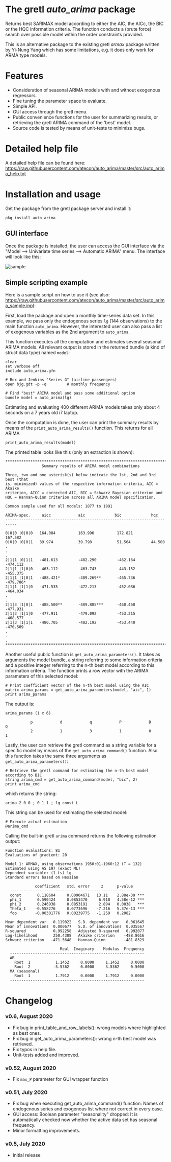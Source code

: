 # The gretl *auto_arima* package

Returns best SARIMAX model according to either the AIC, the AICc, the BIC or the HQC information criteria. The function conducts a (brute force) search over possible model within the order constraints provided.

This is an alternative package to the existing gretl *armax* package written by Yi-Nung Yang which has some limitations, e.g. it does only work for ARMA type models.

# Features
- Consideration of seasonal ARIMA models with and without exogenous regressors.
- Fine tuning the parameter space to evaluate.
- Simple API.
- GUI access through the gretl menu.
- Public convenience functions for the user for summarizing results, or retrieving the gretl ARIMA command of the 'best' model.
- Source code is tested by means of unit-tests to minimize bugs.

# Detailed help file
A detailed help file can be found here: https://raw.githubusercontent.com/atecon/auto_arima/master/src/auto_arima_help.txt

# Installation and usage
Get the package from the gretl package server and install it:
```
pkg install auto_arima
```
## GUI interface
Once the package is installed, the user can access the GUI interface via the "Model --> Univariate time series --> Automatic ARIMA" menu. The interface will look like this:

![sample](https://github.com/atecon/auto_arima/raw/master/gui.png)


## Simple scripting example
Here is a sample script on how to use it (see also: https://raw.githubusercontent.com/atecon/auto_arima/master/src/auto_arima_sample.inp):

First, load the package and open a monthly time-series data set. In this example, we pass only the endogenous series ```lg``` (144 observations) to the main function ```auto_arima```. However, the interested user can also pass a list of exogenous variables as the 2nd argument to ```auto_arima```.

This function executes all the computation and estimates several seasonal ARIMA models. All relevant output is stored in the returned bundle (a kind of struct data type) named ```model```:
```
clear
set verbose off
include auto_arima.gfn

# Box and Jenkins "Series G" (airline passengers)
open bjg.gdt -p -q         # monthly frequency

# Find "best" ARIMA model and pass some additional option
bundle model = auto_arima(lg)
```
Estimating and evaluating 400 different ARIMA models takes only about 4 seconds on a 7 years old i7 laptop.

Once the computation is done, the user can print the summary results by means of the ```print_auto_arima_results()``` function. This returns for all ARIMA
```
print_auto_arima_results(model)
```
The printed table looks like this (only an extraction is shown):
```
***************************************************************************
                Summary results of ARIMA model combinations

Three, two and one asterisk(s) below indicate the 1st, 2nd and 3rd best (that
is, minimized) values of the respective information criteria, AIC = Akaike
criterion, AICC = corrected AIC, BIC = Schwarz Bayesian criterion and
HQC = Hannan-Quinn criterion across all ARIMA model specification.

Common sample used for all models: 1877 to 1991

ARIMA-spec.     aicc            aic             bic             hqc
---------------------------------------------------------------------------

0|0|0 |0|0|0   164.084          163.996          172.821        167.582
0|0|0 |0|0|1   39.974           39.798           51.564         44.580
.
.
.
2|1|1 |0|1|1   -481.613         -482.290         -462.164         -474.112
2|1|1 |1|0|0   -463.112         -463.743         -443.152         -455.375
2|1|1 |1|0|1   -488.421*        -489.269**       -465.736         -479.706*
2|1|1 |1|1|0   -471.535         -472.213         -452.086         -464.034
.
.
2|1|3 |1|0|1   -488.500**       -489.885***      -460.468         -477.931
2|1|3 |1|1|0   -477.911         -479.092         -453.215         -468.577
2|1|3 |1|1|1   -480.705         -482.192         -453.440         -470.509
.
.
.
***************************************************************************
```

Another useful public function is ```get_auto_arima_parameters()```. It takes as arguments the model bundle, a string referring to some information criteria and a positive integer referring to the n-th best model according to this information criteria. The function prints a row vector with the ARIMA parameters of this selected model:

```
# Print coefficient vector of the n-th best model using the AIC
matrix arima_params = get_auto_arima_parameters(model, "aic", 1)
print arima_params
```
The output is:
```
arima_params (1 x 6)

           p            d            q            P            D            Q
           2            1            3            1            0            1
```

Lastly, the user can retrieve the gretl command as a string variable for a specific model by means of the ```get_auto_arima_command()``` function. Also this function takes the same three arguments as ```get_auto_arima_parameters()```:
```
# Retrieve the gretl command for estimating the n-th best model according to BIC
string arima_cmd = get_auto_arima_command(model, "bic", 2)
print arima_cmd
```
which returns the string:
```
arima 2 0 0 ; 0 1 1 ; lg const L
```

This string can be used for estimating the selected model:
```
# Execute actual estimation
@arima_cmd
```
Calling the built-in gretl ```arima``` command returns the following estimation output:
```
Function evaluations: 81
Evaluations of gradient: 20

Model 1: ARMAX, using observations 1950:01-1960:12 (T = 132)
Estimated using AS 197 (exact ML)
Dependent variable: (1-Ls) lg
Standard errors based on Hessian

             coefficient   std. error     z      p-value
  -------------------------------------------------------
  const       0.118604     0.00904671   13.11    2.88e-39 ***
  phi_1       0.590424     0.0853470     6.918   4.58e-12 ***
  phi_2       0.246938     0.0853191     2.894   0.0038   ***
  Theta_1    -0.558276     0.0773696    -7.216   5.37e-13 ***
  foo        -0.00301776   0.00239775   -1.259   0.2082

Mean dependent var   0.119822   S.D. dependent var   0.061645
Mean of innovations  0.000677   S.D. of innovations  0.035567
R-squared            0.992258   Adjusted R-squared   0.992077
Log-likelihood       250.4308   Akaike criterion    -488.8616
Schwarz criterion   -471.5648   Hannan-Quinn        -481.8329

                        Real  Imaginary    Modulus  Frequency
  -----------------------------------------------------------
  AR
    Root  1           1.1452     0.0000     1.1452     0.0000
    Root  2          -3.5362     0.0000     3.5362     0.5000
  MA (seasonal)
    Root  1           1.7912     0.0000     1.7912     0.0000
  -----------------------------------------------------------

```


# Changelog

### v0.6, August 2020
- Fix bug in print_table_and_row_labels(): wrong models where highlighted as best ones.
- Fix bug in get_auto_arima_parameters(): wrong n-th best model was retrieved.
- Fix typos in help file.
- Unit-tests added and improved.

### v0.52, August 2020
- Fix ```max_P``` parameter for GUI wrapper function

### v0.51, July 2020
- Fix bug when executing get_auto_arima_command() function: Names of endogenous series and exogenous list where not correct in every case.
- GUI access: Boolean parameter "seasonality" dropped: It is automatically checked now whether the active data set has seasonal frequency.
- Minor formatting improvements.

### v0.5, July 2020
- initial release
